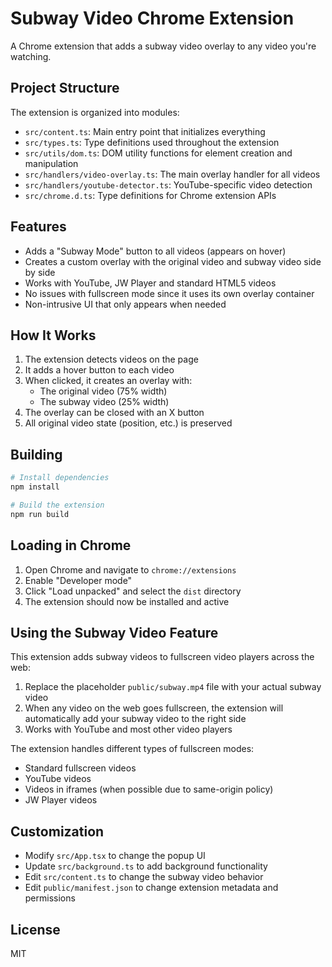 # Subway Video Chrome Extension

A Chrome extension that adds a subway video overlay to any video you're watching.

## Project Structure

The extension is organized into modules:

- `src/content.ts`: Main entry point that initializes everything
- `src/types.ts`: Type definitions used throughout the extension
- `src/utils/dom.ts`: DOM utility functions for element creation and manipulation
- `src/handlers/video-overlay.ts`: The main overlay handler for all videos
- `src/handlers/youtube-detector.ts`: YouTube-specific video detection
- `src/chrome.d.ts`: Type definitions for Chrome extension APIs

## Features

- Adds a "Subway Mode" button to all videos (appears on hover)
- Creates a custom overlay with the original video and subway video side by side
- Works with YouTube, JW Player and standard HTML5 videos
- No issues with fullscreen mode since it uses its own overlay container
- Non-intrusive UI that only appears when needed

## How It Works

1. The extension detects videos on the page
2. It adds a hover button to each video
3. When clicked, it creates an overlay with:
   - The original video (75% width)
   - The subway video (25% width)
4. The overlay can be closed with an X button
5. All original video state (position, etc.) is preserved

## Building

```bash
# Install dependencies
npm install

# Build the extension
npm run build
```

## Loading in Chrome

1. Open Chrome and navigate to `chrome://extensions`
2. Enable "Developer mode"
3. Click "Load unpacked" and select the `dist` directory
4. The extension should now be installed and active

## Using the Subway Video Feature

This extension adds subway videos to fullscreen video players across the web:

1. Replace the placeholder `public/subway.mp4` file with your actual subway video
2. When any video on the web goes fullscreen, the extension will automatically add your subway video to the right side
3. Works with YouTube and most other video players

The extension handles different types of fullscreen modes:

- Standard fullscreen videos
- YouTube videos
- Videos in iframes (when possible due to same-origin policy)
- JW Player videos

## Customization

- Modify `src/App.tsx` to change the popup UI
- Update `src/background.ts` to add background functionality
- Edit `src/content.ts` to change the subway video behavior
- Edit `public/manifest.json` to change extension metadata and permissions

## License

MIT

